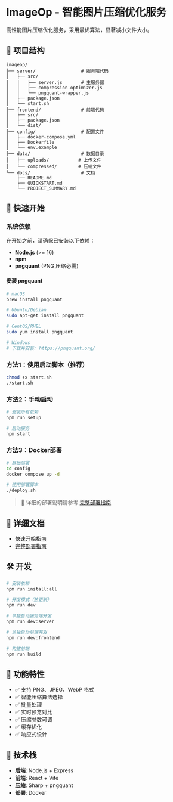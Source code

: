 # ImageOp - 智能图片压缩优化服务

高性能图片压缩优化服务，采用最优算法，显著减小文件大小。

## 📁 项目结构

```
imageop/
├── server/                 # 服务端代码
│   ├── src/
│   │   ├── server.js       # 主服务器
│   │   ├── compression-optimizer.js
│   │   └── pngquant-wrapper.js
│   ├── package.json
│   └── start.sh
├── frontend/               # 前端代码
│   ├── src/
│   ├── package.json
│   └── dist/
├── config/                 # 配置文件
│   ├── docker-compose.yml
│   ├── Dockerfile
│   └── env.example
├── data/                   # 数据目录
│   ├── uploads/           # 上传文件
│   └── compressed/        # 压缩文件
└── docs/                   # 文档
    ├── README.md
    ├── QUICKSTART.md
    └── PROJECT_SUMMARY.md
```

## 🚀 快速开始

### 系统依赖

在开始之前，请确保已安装以下依赖：

- **Node.js** (>= 16)
- **npm**
- **pngquant** (PNG 压缩必需)

#### 安装 pngquant

```bash
# macOS
brew install pngquant

# Ubuntu/Debian
sudo apt-get install pngquant

# CentOS/RHEL
sudo yum install pngquant

# Windows
# 下载并安装: https://pngquant.org/
```

### 方法1：使用启动脚本（推荐）

```bash
chmod +x start.sh
./start.sh
```

### 方法2：手动启动

```bash
# 安装所有依赖
npm run setup

# 启动服务
npm start
```

### 方法3：Docker部署

```bash
# 基础部署
cd config
docker compose up -d

# 使用部署脚本
./deploy.sh
```

> 📖 详细的部署说明请参考 [完整部署指南](docs/DEPLOYMENT.md)

## 📖 详细文档

- [快速开始指南](docs/QUICKSTART.md)
- [完整部署指南](docs/DEPLOYMENT.md)

## 🛠️ 开发

```bash
# 安装依赖
npm run install:all

# 开发模式（热更新）
npm run dev

# 单独启动服务端开发
npm run dev:server

# 单独启动前端开发
npm run dev:frontend

# 构建前端
npm run build
```

## 📝 功能特性

- ✅ 支持 PNG、JPEG、WebP 格式
- ✅ 智能压缩算法选择
- ✅ 批量处理
- ✅ 实时预览对比
- ✅ 压缩参数可调
- ✅ 缓存优化
- ✅ 响应式设计

## 🔧 技术栈

- **后端**: Node.js + Express
- **前端**: React + Vite
- **压缩**: Sharp + pngquant
- **部署**: Docker
